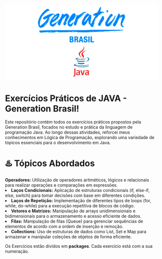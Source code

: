 ![Imagem Título](https://github.com/DouglasIde/AtividadeGeneration/blob/main/img/img_Java_Titulo_Douglas.jpg)

<h1>Exercícios Práticos de JAVA - Generation Brasil!</h1>

<p>Este repositório contém todos os exercícios práticos propostos pela Generation Brasil, focados no estudo e prática da linguagem de programação Java. Ao longo dessas atividades, 
  reforcei meus conhecimentos em Lógica de Programação, explorando uma variedade de tópicos essenciais para o desenvolvimento em Java.</p>

<h1>♨️ Tópicos Abordados</h1>
<l1><strong>Operadores:</strong> Utilização de operadores aritméticos, lógicos e relacionais para realizar operações e comparações em expressões.</l1>
<li><strong>Laços Condicionais:</strong> Aplicação de estruturas condicionais (if, else-if, else, switch) para tomar decisões com base em diferentes condições.</li>
<li><strong>Laços de Repetição:</strong> Implementação de diferentes tipos de loops (for, while, do-while) para a execução repetitiva de blocos de código.</li>
<li><strong>Vetores e Matrizes:</strong> Manipulação de arrays unidimensionais e bidimensionais para o armazenamento e acesso eficiente de dados.</li>
<li><strong>Filas:</strong> Manipulação de filas (Queue) para gerenciar sequências de elementos de acordo com a ordem de inserção e remoção.</li>
<li><strong>Collections:</strong> Uso de estruturas de dados como List, Set e Map para armazenar e manipular coleções de objetos de forma eficiente.</li>
<p></p>
<p>Os Exercícios estão dividos em <strong>packages</strong>. Cada exercício está com a sua numeração.</p>
